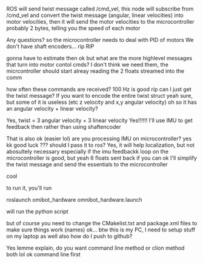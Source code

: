 ROS will send twist message called /cmd_vel, this node will subscribe
from /cmd_vel and convert the twist message (angular, linear velocities) into 
motor velocities, then it will send the motor velocities to the microcontroller
probably 2 bytes, telling you the speed of each motor

Any questions?
so the microcontroller needs to deal with PID of motors
We don't have shaft encoders... rip
RIP

gonna have to estimate then
ok
but what are the more highlevel messages that turn into motor contol cmds?
I don't think we need them, the micrcontroller should start
alreay reading the 2 floats streamed into the comm


how often these commands are received?
100 Hz is good
rip
can I just get the twist message?
If you want to encode the entire twist struct yeah sure, but some of it is useless
(etc z velocity and x,y angular velocity)
oh so it has an angular velocity + linear velocity?

Yes, twist = 3 angular velocity + 3 linear velocity
Yes!!!!!!
I'll use IMU to get feedback then rather than using shaftencoder

That is also ok
(easier lol)
are you processing IMU on microcontroller?
yes
kk good luck
???
should I pass it to ros?
Yes, it will help localization, but not abosultely necessary especially if the imu feedbackk loop on the 
microcontroller is good, but yeah 6 floats sent back if you can
ok I'll simplify the twist message and send the essentials to the microcontroller

cool

to run it, you'll run

roslaunch omibot_hardware omnibot_hardware.launch

will run the python script

but of course you need to change the 
CMakelist.txt and package.xml files to make sure things work (names)
ok...
btw
this is my PC, I need to setup stuff on my laptop as well
also
how do I push to github?

Yes lemme explain, do you want command line method or clion method
both lol
ok command line first
